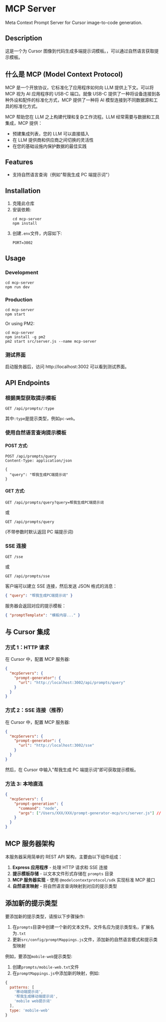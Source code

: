# MCP Server

Meta Context Prompt Server for Cursor image-to-code generation.

## Description

这是一个为 Cursor 图像到代码生成多端提示词模板。，可以通过自然语言获取提示模板。

## 什么是 MCP (Model Context Protocol)

MCP 是一个开放协议，它标准化了应用程序如何向 LLM 提供上下文。可以将 MCP 视为 AI 应用程序的 USB-C 端口。就像 USB-C 提供了一种将设备连接到各种外设和配件的标准化方式，MCP 提供了一种将 AI 模型连接到不同数据源和工具的标准化方式。

MCP 帮助您在 LLM 之上构建代理和复杂工作流程。LLM 经常需要与数据和工具集成，MCP 提供：

- 预建集成列表，您的 LLM 可以直接插入
- 在 LLM 提供商和供应商之间切换的灵活性
- 在您的基础设施内保护数据的最佳实践

## Features

- 支持自然语言查询（例如"帮我生成 PC 端提示词"）

## Installation

1. 克隆此仓库
2. 安装依赖:
   ```
   cd mcp-server
   npm install
   ```
3. 创建`.env`文件，内容如下:
   ```
   PORT=3002
   ```

## Usage

### Development

```
cd mcp-server
npm run dev
```

### Production

```
cd mcp-server
npm start
```

Or using PM2:

```
cd mcp-server
npm install -g pm2
pm2 start src/server.js --name mcp-server
```

### 测试界面

启动服务器后，访问 http://localhost:3002 可以看到测试界面。

## API Endpoints

### 根据类型获取提示模板

```
GET /api/prompts/:type
```

其中`:type`是提示类型，例如`pc-web`。

### 使用自然语言查询提示模板

#### POST 方式:

```
POST /api/prompts/query
Content-Type: application/json

{
  "query": "帮我生成PC端提示词"
}
```

#### GET 方式:

```
GET /api/prompts/query?query=帮我生成PC端提示词
```

或

```
GET /api/prompts/query
```

(不带参数时默认返回 PC 端提示词)

### SSE 连接

```
GET /sse
```

或

```
GET /api/prompts/sse
```

客户端可以建立 SSE 连接，然后发送 JSON 格式的消息：

```json
{ "query": "帮我生成PC端提示词" }
```

服务器会返回对应的提示模板：

```json
{ "promptTemplate": "模板内容..." }
```

## 与 Cursor 集成

### 方式 1：HTTP 请求

在 Cursor 中，配置 MCP 服务器:

```json
{
  "mcpServers": {
    "prompt-generator": {
      "url": "http://localhost:3002/api/prompts/query"
    }
  }
}
```

### 方式 2：SSE 连接（推荐）

在 Cursor 中，配置 MCP 服务器:

```json
{
  "mcpServers": {
    "prompt-generator": {
      "url": "http://localhost:3002/sse"
    }
  }
}
```

然后，在 Cursor 中输入"帮我生成 PC 端提示词"即可获取提示模板。

### 方法 3: 本地直连

```json
{
  "mcpServers": {
    "prompt-generation": {
      "command": "node",
      "args": ["/Users/XXX/XXX/prompt-generator-mcp/src/server.js"] // 修改真实路径
    }
  }
}
```

## MCP 服务器架构

本服务器采用简单的 REST API 架构，主要由以下组件组成：

1. **Express 应用程序** - 处理 HTTP 请求和 SSE 连接
2. **提示模板存储** - 以文本文件形式存储在 `prompts` 目录
3. **MCP 服务器实现** - 使用 `@modelcontextprotocol/sdk` 实现标准 MCP 接口
4. **自然语言映射** - 将自然语言查询映射到对应的提示类型

## 添加新的提示类型

要添加新的提示类型，请按以下步骤操作:

1. 在`prompts`目录中创建一个新的文本文件。文件名应为提示类型名，扩展名为`.txt`
2. 更新`src/config/promptMappings.js`文件，添加新的自然语言模式和提示类型映射

例如，要添加`mobile-web`提示类型:

1. 创建`prompts/mobile-web.txt`文件
2. 在`promptMappings.js`中添加新的映射，例如:

```javascript
{
  patterns: [
    '移动端提示词',
    '帮我生成移动端提示词',
    'mobile web提示词'
  ],
  type: 'mobile-web'
}
```
